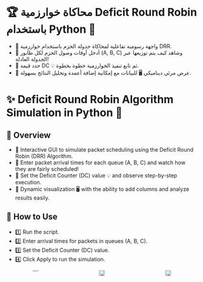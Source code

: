 # 🏆 محاكاة خوارزمية Deficit Round Robin باستخدام Python 🐍
- 🔹 واجهة رسومية تفاعلية لمحاكاة جدولة الحزم باستخدام خوارزمية DRR.
- 🔹 أدخل أوقات وصول الحزم لكل طابور (A, B, C) وشاهد كيف يتم توزيعها عبر الجدولة العادلة!
- 🔹 حدد قيمة DC 💡 ثم تابع تنفيذ الخوارزمية خطوة بخطوة.
- 🔹 عرض مرئي ديناميكي 🖥️ للبيانات مع إمكانية إضافة أعمدة وتحليل النتائج بسهولة.
# ✨ Deficit Round Robin Algorithm Simulation in Python 🐍

## 📌 Overview
- 🔹 Interactive GUI to simulate packet scheduling using the Deficit Round Robin (DRR) Algorithm.
- 🔹 Enter packet arrival times for each queue (A, B, C) and watch how they are fairly scheduled!
- 🔹 Set the Deficit Counter (DC) value 💡 and observe step-by-step execution.
- 🔹 Dynamic visualization 🖥️ with the ability to add columns and analyze results easily.

## 🚀 How to Use
- 1️⃣ Run the script.
- 2️⃣ Enter arrival times for packets in queues (A, B, C).
- 3️⃣ Set the Deficit Counter (DC) value.
- 4️⃣ Click Apply to run the simulation.


<div style="display: flex; justify-content: space-between; gap: 20px;">
  <figure style="text-align: center; width: 32%; margin: 0;">
    <img width="32%" height="5%" alt="Capture" src="https://github.com/user-attachments/assets/12b54508-fc21-4cbb-ba93-dd3ece4075a5" />
  </figure>

  <figure style="text-align: center; width: 32%; margin: 0;">
    <img width="32%" height="auto" alt="Capture1" src="https://github.com/user-attachments/assets/73a37bd3-92f9-4106-b2d9-80e0fa978123" />
  </figure>

  <figure style="text-align: center; width: 32%; margin: 0;">
    <img width="32%" height="auto" alt="Capture3" src="https://github.com/user-attachments/assets/760a2828-bd0b-4d7b-a280-70e8bac5fbf7" />
  </figure>
</div>




